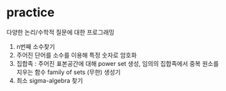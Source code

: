 # practice
다양한 논리/수학적 질문에 대한 프로그래밍

1. n번째 소수찾기
2. 주어진 단어를 소수를 이용해 특정 숫자로 암호화
3. 집합족 : 주어진 표본공간에 대해 power set 생성, 임의의 집합족에서 중복 원소를 지우는 함수 family of sets (무한) 생성기
4. 최소 sigma-algebra 찾기
